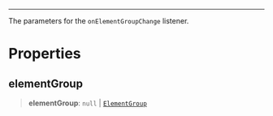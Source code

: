 ***

The parameters for the `onElementGroupChange` listener.

# Properties

## elementGroup

> **elementGroup**: `null` | [`ElementGroup`](ElementGroup.md)
